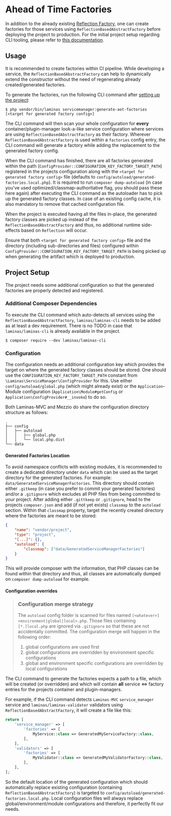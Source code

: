 # Ahead of Time Factories

In addition to the already existing [Reflection Factory](../reflection-abstract-factory.md), one can create factories for those services using `ReflectionBasedAbstractFactory` before deploying the project to production. For the initial project setup regarding CLI tooling, please refer to [this documentation](introduction.md).

## Usage

It is recommended to create factories within CI pipeline. While developing a service, the `ReflectionBasedAbstractFactory` can help to dynamically extend the constructor without the need of regenerating already created/generated factories.

To generate the factories, run the following CLI command after [setting up the project](#project-setup):

```shell
$ php vendor/bin/laminas servicemanager:generate-aot-factories [<target for generated factory config>]
```

The CLI command will then scan your whole configuration for **every** container/plugin-manager look-a-like service configuration where services are using `ReflectionBasedAbstractFactory` as their factory.
Wherever `ReflectionBasedAbstractFactory` is used within a `factories` config entry, the CLI command will generate a factory while adding the replacement to the generated factory config.

When the CLI command has finished, there are all factories generated within the path (`ConfigProvider::CONFIGURATION_KEY_FACTORY_TARGET_PATH`) registered in the projects configuration along with the `<target for generated factory config>` file (defaults to `config/autoload/generated-factories.local.php`). It is required to run `composer dump-autoload` (in case you've used optimized/classmap-authoritative flag, you should pass these here again) after executing the CLI command as the autoloader has to pick up the generated factory classes. In case of an existing config cache, it is also mandatory to remove that cached configuration file.

When the project is executed having all the files in-place, the generated factory classes are picked up instead of the `ReflectionBasedAbstractFactory` and thus, no additional runtime side-effects based on `Reflection` will occur.

Ensure that both `<target for generated factory config>` file and the directory (including sub-directories and files) configured within `ConfigProvider::CONFIGURATION_KEY_FACTORY_TARGET_PATH` is being picked up when generating the artifact which is deployed to production.

## Project Setup

The project needs some additional configuration so that the generated factories are properly detected and registered.

### Additional Composer Dependencies

To execute the CLI command which auto-detects all services using the `ReflectionBasedAbstractFactory`, `laminas/laminas-cli` needs to be added as at least a dev requirement.
There is no TODO in case that `laminas/laminas-cli` is already available in the project.

```shell
$ composer require --dev laminas/laminas-cli
```

### Configuration

The configuration needs an additional configuration key which provides the target on where the generated factory classes should be stored.
One should use the `CONFIGURATION_KEY_FACTORY_TARGET_PATH` constant from `\Laminas\ServiceManager\ConfigProvider` for this.
Use either `config/autoload/global.php` (which might already exist) or the `Application`-Module configuration (`Application\Module#getConfig` or `Application\ConfigProvider#__invoke`) to do so.

Both Laminas-MVC and Mezzio do share the configuration directory structure as follows:

```text
.
├── config
│   ├── autoload
│   │   ├── global.php
│   │   └── local.php.dist
└── data
```

#### Generated Factories Location

To avoid namespace conflicts with existing modules, it is recommended to create a dedicated directory under `data` which can be used as the target directory for the generated factories.
For example: `data/GeneratedServiceManagerFactories`. This directory should contain either `.gitkeep` (in case you prefer to commit your generated factories) and/or a `.gitignore` which excludes all PHP files from being committed to your project. After adding either `.gittkeep` or `.gitignore`, head to the projects `composer.json` and add (if not yet exists) `classmap` to the `autoload` section. Within that `classmap` property, target the recently created directory where the factories are meant to be stored:

```json
{
    "name": "vendor/project",
    "type": "project",
    "[...]": {},
    "autoload": {
        "classmap": ["data/GeneratedServiceManagerFactories"]
    }
}
```

This will provide composer with the information, that PHP classes can be found within that directory and thus, all classes are automatically dumped on `composer dump-autoload` for example.

#### Configuration overrides

> ### Configuration merge strategy
>
> The `autoload` config folder is scanned for files named `[<whatever>]<environment|global|local>.php`.
> Those files containing `[*.]local.php` are ignored via `.gitignore` so that these are not accidentally committed.
> The configuration merge will happen in the following order:
>
> 1. global configurations are used first
> 2. global configurations are overridden by environment specific configurations
> 3. global and environment specific configurations are overridden by local configurations

The CLI command to generate the factories expects a path to a file, which will be created (or overridden) and which will contain **all** service <=> factory entries for the projects container and plugin-managers.

For example, if the CLI command detects `Laminas-MVC` `service_manager` service and `laminas/laminas-validator` validators using `ReflectionBasedAbstractFactory`, it will create a file like this:

```php
return [
    'service_manager' => [
        'factories' => [
            MyService::class => GeneratedMyServiceFactory::class,    
        ],
    ],
    'validators' => [
        'factories' => [
            MyValidator::class => GeneratedMyValidatorFactory::class,    
        ],
    ],
];
```

So the default location of the generated configuration which should automatically replace existing configuration (containing `ReflectionBasedAbstractFactory`) is targeted to `config/autoload/generated-factories.local.php`. Local configuration files will always replace global/environment/module configurations and therefore, it perfectly fit our needs.
